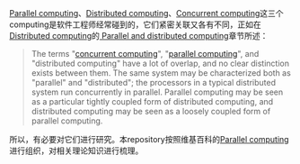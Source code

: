 [Parallel computing](https://en.wikipedia.org/wiki/Parallel_computing)、[Distributed computing](https://en.wikipedia.org/wiki/Concurrent_computing)、[Concurrent computing](https://en.wikipedia.org/wiki/Concurrent_computing)这三个computing是软件工程师经常碰到的，它们紧密关联又各有不同，正如在[Distributed computing](https://en.wikipedia.org/wiki/Distributed_computing)的[
Parallel and distributed computing](https://en.wikipedia.org/wiki/Distributed_computing#Parallel_and_distributed_computing)章节所述：

> The terms "[concurrent computing](https://en.wikipedia.org/wiki/Concurrent_computing)", "[parallel computing](https://en.wikipedia.org/wiki/Parallel_computing)", and "distributed computing" have a lot of overlap, and no clear distinction exists between them. The same system may be characterized both as "parallel" and "distributed"; the processors in a typical distributed system run concurrently in parallel. Parallel computing may be seen as a particular tightly coupled form of distributed computing, and distributed computing may be seen as a loosely coupled form of parallel computing.

所以，有必要对它们进行研究。本repository按照维基百科的[Parallel computing](https://en.wikipedia.org/wiki/Parallel_computing)进行组织，对相关理论知识进行梳理。
